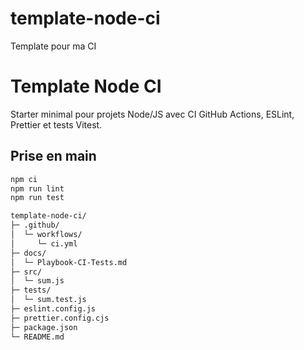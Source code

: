 # template-node-ci
Template pour ma CI
# Template Node CI

Starter minimal pour projets Node/JS avec CI GitHub Actions, ESLint, Prettier et tests Vitest.

## Prise en main

```bash
npm ci
npm run lint
npm run test

template-node-ci/
├─ .github/
│  └─ workflows/
│     └─ ci.yml
├─ docs/
│  └─ Playbook-CI-Tests.md
├─ src/
│  └─ sum.js
├─ tests/
│  └─ sum.test.js
├─ eslint.config.js
├─ prettier.config.cjs
├─ package.json
└─ README.md

